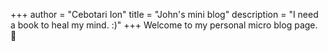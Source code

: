 +++
author = "Cebotari Ion"
title = "John's mini blog"
description = "I need a book to heal my mind. :)"
+++
Welcome to my personal micro blog page. 👋
